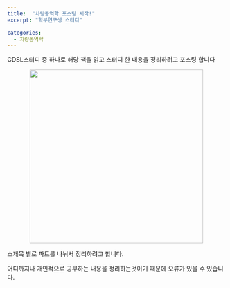 ```yaml
---
title:  "차량동역학 포스팅 시작!"
excerpt: "학부연구생 스터디"

categories:
  - 차량동역학
---
```


CDSL스터디 중 하나로 해당 책을 읽고 스터디 한 내용을 정리하려고 포스팅 합니다

<p align="center"><img src="https://user-images.githubusercontent.com/54671691/104716006-9c939680-576a-11eb-817f-f66a9319e406.JPG" width = "400" ></p>

소제목 별로 파트를 나눠서 정리하려고 합니다.

어디까지나 개인적으로 공부하는 내용을 정리하는것이기 때문에 오류가 있을 수 있습니다.
